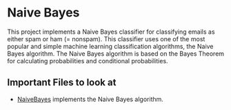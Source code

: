 # Naive Bayes

This project implements a Naive Bayes classifier for classifying emails as either spam or ham (= nonspam). This classifier uses one of the most popular and simple machine learning classification algorithms, the Naive Bayes algorithm. The Naive Bayes algorithm is based on the Bayes Theorem for calculating probabilities and conditional probabilities.

## Important Files to look at

- [NaiveBayes](https://github.com/alexismacaskilll/naiveBayes/NaiveBayes.java) implements the Naive Bayes algorithm. 
